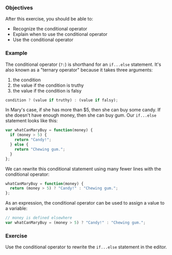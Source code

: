 <!--{ ids:[165], language:'JavaScript', type:'workshop', order: 2, name:'Conditional Operator', description:'The lazy operator' }-->

### Objectives

After this exercise, you should be able to:

- Recognize the conditional operator
- Explain when to use the conditional operator
- Use the conditional operator

### Example


The conditional operator (`?:`) is shorthand for an `if...else` statement. It's also known as a "ternary operator" because it takes three arguments:

1. the condition
2. the value if the condition is truthy
3. the value if the condition is falsy

```js
condition ? (value if truthy) : (value if falsy);
```

In Mary's case, if she has more than $5, then she can buy some candy. If she doesn't have enough money, then she can buy gum. Our `if...else` statement looks like this:

```js
var whatCanMaryBuy = function(money) {
  if (money > 5) {
    return "Candy!";
  } else {
    return "Chewing gum.";
  }
};
```

We can rewrite this conditional statement using many fewer lines with the conditional operator:

```js
whatCanMaryBuy = function(money) {
  return (money > 5) ? "Candy!" : "Chewing gum.";
};
```

As an expression, the conditional operator can be used to assign a value to a variable:

```js
// money is defined elsewhere
var whatCanMaryBuy = (money > 5) ? "Candy!" : "Chewing gum.";
```

### Exercise

Use the conditional operator to rewrite the `if...else` statement in the editor.
